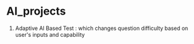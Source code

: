 # AI_projects

1) Adaptive AI Based Test : which changes question difficulty based on user's inputs and capability
